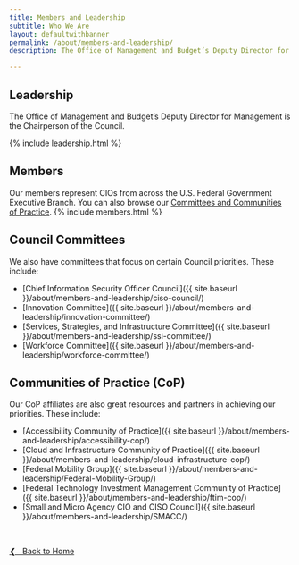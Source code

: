 ```yaml
---
title: Members and Leadership
subtitle: Who We Are
layout: defaultwithbanner
permalink: /about/members-and-leadership/
description: The Office of Management and Budget’s Deputy Director for Management, Margaret Weichert, is the Chairperson of the Council. 

---
```

## Leadership
The Office of Management and Budget’s Deputy Director for Management is the Chairperson of the Council.   

{% include leadership.html %}

## Members
Our members represent CIOs from across the U.S. Federal Government Executive Branch. You can also browse our [Committees and Communities of Practice](#council-committees).
{% include members.html %}

## Council Committees
We also have committees that focus on certain Council priorities. These include:
* [Chief Information Security Officer Council]({{ site.baseurl }}/about/members-and-leadership/ciso-council/)
* [Innovation Committee]({{ site.baseurl }}/about/members-and-leadership/innovation-committee/)
* [Services, Strategies, and Infrastructure Committee]({{ site.baseurl }}/about/members-and-leadership/ssi-committee/)
* [Workforce Committee]({{ site.baseurl }}/about/members-and-leadership/workforce-committee/)

## Communities of Practice (CoP)
Our CoP affiliates are also great resources and partners in achieving our priorities. These include:
* [Accessibility Community of Practice]({{ site.baseurl }}/about/members-and-leadership/accessibility-cop/)
* [Cloud and Infrastructure Community of Practice]({{ site.baseurl }}/about/members-and-leadership/cloud-infrastructure-cop/)
* [Federal Mobility Group]({{ site.baseurl }}/about/members-and-leadership/Federal-Mobility-Group/)
* [Federal Technology Investment Management Community of Practice]({{ site.baseurl }}/about/members-and-leadership/ftim-cop/)
* [Small and Micro Agency CIO and CISO Council]({{ site.baseurl }}/about/members-and-leadership/SMACC/)


&nbsp;

<a href="{{site.baseurl}}">&#10094; &nbsp; Back to Home</a><br>
